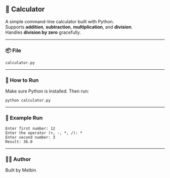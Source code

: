 ## 🧮 Calculator

A simple command-line calculator built with Python.  
Supports **addition**, **subtraction**, **multiplication**, and **division**.  
Handles **division by zero** gracefully.

---

### 📦 File

`calculator.py`

---

### 🚀 How to Run

Make sure Python is installed. Then run:

```
python calculator.py
```

---

### 🧪 Example Run

```text
Enter first number: 12  
Enter the operator (+, -, *, /): *  
Enter second number: 3  
Result: 36.0
```

---

### 🧑‍💻 Author

Built by Melbin